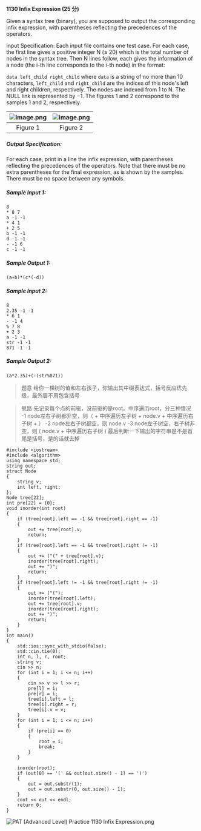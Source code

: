 **1130 Infix Expression (25 分)**


Given a syntax tree (binary), you are supposed to output the corresponding infix expression, with parentheses reflecting the precedences of the operators.

Input Specification:
Each input file contains one test case. For each case, the first line gives a positive integer N (≤ 20) which is the total number of nodes in the syntax tree. Then N lines follow, each gives the information of a node (the i-th line corresponds to the i-th node) in the format:

`data left_child right_child`
where `data` is a string of no more than 10 characters, `left_child` and `right_child` are the indices of this node's left and right children, respectively. The nodes are indexed from 1 to N. The NULL link is represented by −1. The figures 1 and 2 correspond to the samples 1 and 2, respectively.

|![image.png](http://api.cloudmo.top:8089/api-blog/image?imageName=1566313967068DuS4image.png)|![image.png](http://api.cloudmo.top:8089/api-blog/image?imageName=15663139741427CGmimage.png)|
|:--:|:--:|
| Figure 1 | Figure 2 |

##### Output Specification:
For each case, print in a line the infix expression, with parentheses reflecting the precedences of the operators. Note that there must be no extra parentheses for the final expression, as is shown by the samples. There must be no space between any symbols.

##### Sample Input 1:
```
8
* 8 7
a -1 -1
* 4 1
+ 2 5
b -1 -1
d -1 -1
- -1 6
c -1 -1
```
##### Sample Output 1:
```
(a+b)*(c*(-d))
```
##### Sample Input 2:
```
8
2.35 -1 -1
* 6 1
- -1 4
% 7 8
+ 2 3
a -1 -1
str -1 -1
871 -1 -1
```
##### Sample Output 2:
```
(a*2.35)+(-(str%871))
```

>题意
给你一棵树的值和左右孩子，你输出其中缀表达式，括号反应优先级，最外层不用包含括号

>思路
先记录每个点的前驱，没前驱的是root。中序遍历root，分三种情况
-1 node左右子树都非空，则（ + 中序遍历左子树 + node.v + 中序遍历右子树 + ）
-2 node左右子树都空，则 node.v
-3 node左子树空，右子树非空，则 ( node.v + 中序遍历右子树 )
最后判断一下输出的字符串是不是首尾是括号，是的话就去掉

```
#include <iostream>
#include <algorithm>
using namespace std;
string out;
struct Node
{
    string v;
    int left, right;
};
Node tree[22];
int pre[22] = {0};
void inorder(int root)
{
    if (tree[root].left == -1 && tree[root].right == -1)
    {
        out += tree[root].v;
        return;
    }
    if (tree[root].left == -1 && tree[root].right != -1)
    {
        out += ("(" + tree[root].v);
        inorder(tree[root].right);
        out += ")";
        return;
    }
    if (tree[root].left != -1 && tree[root].right != -1)
    {
        out += ("(");
        inorder(tree[root].left);
        out += tree[root].v;
        inorder(tree[root].right);
        out += ")";
        return;
    }
}
int main()
{
    std::ios::sync_with_stdio(false);
    std::cin.tie(0);
    int n, l, r, root;
    string v;
    cin >> n;
    for (int i = 1; i <= n; i++)
    {
        cin >> v >> l >> r;
        pre[l] = i;
        pre[r] = i;
        tree[i].left = l;
        tree[i].right = r;
        tree[i].v = v;
    }
    for (int i = 1; i <= n; i++)
    {
        if (pre[i] == 0)
        {
            root = i;
            break;
        }
    }

    inorder(root);
    if (out[0] == '(' && out[out.size() - 1] == ')')
    {
        out = out.substr(1);
        out = out.substr(0, out.size() - 1);
    }
    cout << out << endl;
    return 0;
}
```

![PAT (Advanced Level) Practice 1130 Infix Expression.png][1]


[1]: http://alomerry.com/usr/uploads/2020/01/112113744.png